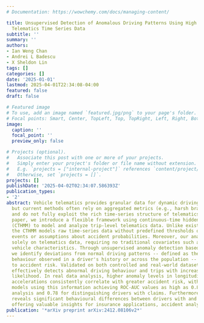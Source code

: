 ```yaml
---
# Documentation: https://wowchemy.com/docs/managing-content/

title: Unsupervised Detection of Anomalous Driving Patterns Using High Resolution
  Telematics Time Series Data
subtitle: ''
summary: ''
authors:
- Ian Weng Chan
- Andrei L Badescu
- X Sheldon Lin
tags: []
categories: []
date: '2025-01-01'
lastmod: 2025-04-01T22:34:08-04:00
featured: false
draft: false

# Featured image
# To use, add an image named `featured.jpg/png` to your page's folder.
# Focal points: Smart, Center, TopLeft, Top, TopRight, Left, Right, BottomLeft, Bottom, BottomRight.
image:
  caption: ''
  focal_point: ''
  preview_only: false

# Projects (optional).
#   Associate this post with one or more of your projects.
#   Simply enter your project's folder or file name without extension.
#   E.g. `projects = ["internal-project"]` references `content/project/deep-learning/index.md`.
#   Otherwise, set `projects = []`.
projects: []
publishDate: '2025-04-02T02:34:07.586393Z'
publication_types:
- '2'
abstract: Vehicle telematics provides granular data for dynamic driving risk assessment,
  but current methods often rely on aggregated metrics (e.g., harsh braking counts)
  and do not fully exploit the rich time-series structure of telematics data. In this
  paper, we introduce a flexible framework using continuous-time hidden Markov model
  (CTHMM) to model and analyze trip-level telematics data. Unlike existing methods,
  the CTHMM models raw time-series data without predefined thresholds on harsh driving
  events or assumptions about accident probabilities. Moreover, our analysis is based
  solely on telematics data, requiring no traditional covariates such as driver or
  vehicle characteristics. Through unsupervised anomaly detection based on pseudo-residuals,
  we identify deviations from normal driving patterns -- defined as the prevalent
  behaviour observed in a driver's history or across the population -- which are linked
  to accident risk. Validated on both controlled and real-world datasets, the CTHMM
  effectively detects abnormal driving behaviour and trips with increased accident
  likelihood. In real data analysis, higher anomaly levels in longitudinal and lateral
  accelerations consistently correlate with greater accident risk, with classification
  models using this information achieving ROC-AUC values as high as 0.86 for trip-level
  analysis and 0.78 for distinguishing drivers with claims. Furthermore, the methodology
  reveals significant behavioural differences between drivers with and without claims,
  offering valuable insights for insurance applications, accident analysis, and prevention.
publication: '*arXiv preprint arXiv:2412.08106v2*'
---
```

